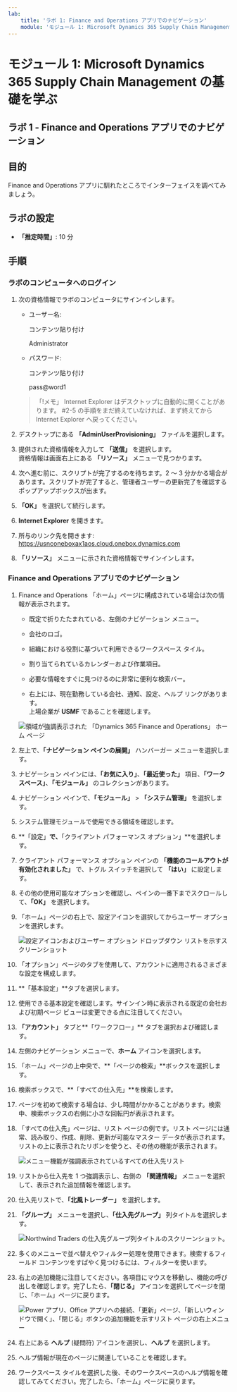 ```yaml
---
lab:
    title: 'ラボ 1: Finance and Operations アプリでのナビゲーション'
    module: 'モジュール 1: Microsoft Dynamics 365 Supply Chain Management の基礎を学ぶ'
---
```


# モジュール 1: Microsoft Dynamics 365 Supply Chain Management の基礎を学ぶ

## ラボ 1 - Finance and Operations アプリでのナビゲーション

## 目的

Finance and Operations アプリに馴れたところでインターフェイスを調べてみましょう。

## ラボの設定

- **「推定時間」**: 10 分

## 手順

### ラボのコンピュータへのログイン

1. 次の資格情報でラボのコンピュータにサインインします。

    - ユーザー名:

        コンテンツ貼り付け

        Administrator

    - パスワード:

        コンテンツ貼り付け

        pass@word1

    >「!メモ」 Internet Explorer はデスクトップに自動的に開くことがあります。  #2-5 の手順をまだ終えていなければ、まず終えてから Internet Explorer へ戻ってください。

1. デスクトップにある **「AdminUserProvisioning」** ファイルを選択します。

1. 提供された資格情報を入力して **「送信」** を選択します。  
資格情報は画面右上にある **「リソース」** メニューで見つかります。

1. 次へ進む前に、スクリプトが完了するのを待ちます。2 ～ 3 分かかる場合があります。スクリプトが完了すると、管理者ユーザーの更新完了を確認するポップアップボックスが出ます。

1. **「OK」** を選択して続行します。

1. **Internet Explorer** を開きます。

1. 所与のリンク先を開きます: <https://usnconeboxax1aos.cloud.onebox.dynamics.com>

1. **「リソース」** メニューに示された資格情報でサインインします。

### Finance and Operations アプリでのナビゲーション
1. Finance and Operations 「ホーム」ページに構成されている場合は次の情報が表示されます。

    - 既定で折りたたまれている、左側のナビゲーション メニュー。

    - 会社のロゴ。

    - 組織における役割に基づいて利用できるワークスペース タイル。

    - 割り当てられているカレンダーおよび作業項目。

    - 必要な情報をすぐに見つけるのに非常に便利な検索バー。

    - 右上には、現在勤務している会社、通知、設定、ヘルプ リンクがあります。  
    上場企業が **USMF** であることを確認します。

    ![領域が強調表示された 「Dynamics 365 Finance and Operations」 ホーム ページ](./media/m1-common-home-page.png)

1. 左上で、**「ナビゲーション ペインの展開」** ハンバーガー メニューを選択します。

1. ナビゲーション ペインには、**「お気に入り」**、**「最近使った」** 項目、**「ワークスペース」**、**「モジュール」** のコレクションがあります。

1. ナビゲーション ペインで、**「モジュール」** > **「システム管理」** を選択します。

1. システム管理モジュールで使用できる領域を確認します。

1. **「設定」**で、**「クライアント パフォーマンス オプション」**を選択します。

1. クライアント パフォーマンス オプション ペインの **「機能のコールアウトが有効化されました」** で、トグル スイッチを選択して **「はい」** に設定します。

1. その他の使用可能なオプションを確認し、ペインの一番下までスクロールして、**「OK」** を選択します。

1. 「ホーム」ページの右上で、設定アイコンを選択してからユーザー オプションを選択します。

    ![設定アイコンおよびユーザー オプション ドロップダウン リストを示すスクリーンショット](./media/m1-common-settings-user-settings.png)

1. 「オプション」ページのタブを使用して、アカウントに適用されるさまざまな設定を構成します。

1. **「基本設定」**タブを選択します。

1. 使用できる基本設定を確認します。サインイン時に表示される既定の会社および初期ページ ビューは変更できる点に注目してください。

1. **「アカウント」** タブと**「ワークフロー」** タブを選択および確認します。

1. 左側のナビゲーション メニューで、**ホーム** アイコンを選択します。

1. 「ホーム」ページの上中央で、**「ページの検索」**ボックスを選択します。

1. 検索ボックスで、**「すべての仕入先」**を検索します。

1. ページを初めて検索する場合は、少し時間がかかることがあります。検索中、検索ボックスの右側に小さな回転円が表示されます。

1. 「すべての仕入先」ページは、リスト ページの例です。リスト ページには通常、読み取り、作成、削除、更新が可能なマスター データが表示されます。リストの上に表示されたリボンを使うと、その他の機能が表示されます。

    ![メニュー機能が強調表示されているすべての仕入先リスト](./media/m1-common-all-vendor-list-page.png)

1. リストから仕入先を 1 つ強調表示し、右側の **「関連情報」** メニューを選択して、表示された追加情報を確認します。

1. 仕入先リストで、**「北風トレーダー」** を選択します。

1. **「グループ」** メニューを選択し、**「仕入先グループ」** 列タイトルを選択します。

    ![Northwind Traders の仕入先グループ列タイトルのスクリーンショット。](./media/m1-common-all-vendor-group-menu.png)

1. 多くのメニューで並べ替えやフィルター処理を使用できます。検索するフィールド コンテンツをすばやく見つけるには、フィルターを使います。

1. 右上の追加機能に注目してください。各項目にマウスを移動し、機能の呼び出しを確認します。完了したら、**「閉じる」** アイコンを選択してページを閉じ、「ホーム」ページに戻ります。

    ![Power アプリ、Office アプリへの接続、「更新」ページ、「新しいウィンドウで開く」、「閉じる」ボタンの追加機能を示すリスト ページの右上メニュー](./media/m1-common-list-page-additional-features-menu.png)

1. 右上にある **ヘルプ** (疑問符) アイコンを選択し、**ヘルプ** を選択します。

1. ヘルプ情報が現在のページに関連していることを確認します。

1. ワークスペース タイルを選択した後、そのワークスペースのヘルプ情報を確認してみてください。完了したら、「ホーム」ページに戻ります。
